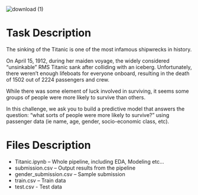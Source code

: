 ![download (1)](https://user-images.githubusercontent.com/44932745/209876075-f8202d29-d33d-4010-9442-1342e0a1cd5e.png)


# Task Description
The sinking of the Titanic is one of the most infamous shipwrecks in history.

On April 15, 1912, during her maiden voyage, the widely considered “unsinkable” RMS Titanic sank after colliding with an iceberg. Unfortunately, there weren’t enough lifeboats for everyone onboard, resulting in the death of 1502 out of 2224 passengers and crew.

While there was some element of luck involved in surviving, it seems some groups of people were more likely to survive than others.

In this challenge, we ask you to build a predictive model that answers the question: “what sorts of people were more likely to survive?” using passenger data (ie name, age, gender, socio-economic class, etc).


# Files Description
- Titanic.ipynb – Whole pipeline, including EDA, Modeling etc...
- submission.csv – Output results from the pipeline
- gender_submission.csv – Sample submission
- train.csv – Train data
- test.csv - Test data
